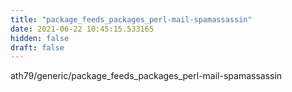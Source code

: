 ```yaml
---
title: "package_feeds_packages_perl-mail-spamassassin"
date: 2021-06-22 10:45:15.533165
hidden: false
draft: false
---
```


ath79/generic/package_feeds_packages_perl-mail-spamassassin

